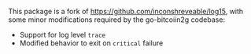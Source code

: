 This package is a fork of https://github.com/inconshreveable/log15, with some
minor modifications required by the go-bitcoiin2g codebase:

 * Support for log level `trace`
 * Modified behavior to exit on `critical` failure
